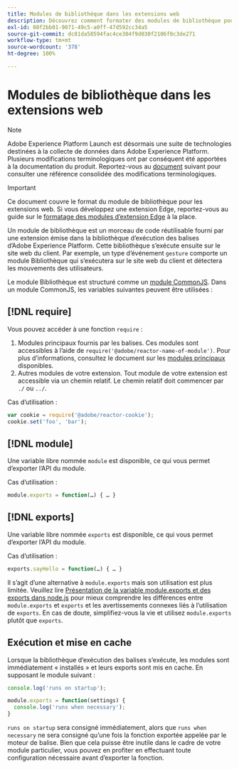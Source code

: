 ```yaml
---
title: Modules de bibliothèque dans les extensions web
description: Découvrez comment formater des modules de bibliothèque pour les extensions web dans Adobe Experience Platform.
exl-id: 08f2bb01-9071-49c5-a0ff-47d592cc34a5
source-git-commit: dc81da58594fac4ce304f9d030f2106f0c3de271
workflow-type: tm+mt
source-wordcount: '378'
ht-degree: 100%

---
```


# Modules de bibliothèque dans les extensions web

>[!NOTE]
>
>Adobe Experience Platform Launch est désormais une suite de technologies destinées à la collecte de données dans Adobe Experience Platform. Plusieurs modifications terminologiques ont par conséquent été apportées à la documentation du produit. Reportez-vous au [document](../../term-updates.md) suivant pour consulter une référence consolidée des modifications terminologiques.

>[!IMPORTANT]
>
>Ce document couvre le format du module de bibliothèque pour les extensions web. Si vous développez une extension Edge, reportez-vous au guide sur le [formatage des modules d’extension Edge](../edge/format.md) à la place.

Un module de bibliothèque est un morceau de code réutilisable fourni par une extension émise dans la bibliothèque d’exécution des balises d’Adobe Experience Platform. Cette bibliothèque sʼexécute ensuite sur le site web du client. Par exemple, un type d’événement `gesture` comporte un module Bibliothèque qui s’exécutera sur le site web du client et détectera les mouvements des utilisateurs.

Le module Bibliothèque est structuré comme un [module CommonJS](https://nodejs.org/api/modules.html#modules-commonjs-modules). Dans un module CommonJS, les variables suivantes peuvent être utilisées :

## [!DNL require]

Vous pouvez accéder à une fonction `require` :

1. Modules principaux fournis par les balises. Ces modules sont accessibles à l’aide de `require('@adobe/reactor-name-of-module')`. Pour plus d’informations, consultez le document sur les [modules principaux](./core.md) disponibles.
1. Autres modules de votre extension. Tout module de votre extension est accessible via un chemin relatif. Le chemin relatif doit commencer par `./` ou `../`.

Cas d’utilisation :

```javascript
var cookie = require('@adobe/reactor-cookie');
cookie.set('foo', 'bar');
```

## [!DNL module]

Une variable libre nommée `module` est disponible, ce qui vous permet d’exporter l’API du module.

Cas d’utilisation :

```javascript
module.exports = function(…) { … }
```

## [!DNL exports]

Une variable libre nommée `exports` est disponible, ce qui vous permet d’exporter l’API du module.

Cas d’utilisation :

```javascript
exports.sayHello = function(…) { … }
```

Il s’agit d’une alternative à `module.exports` mais son utilisation est plus limitée. Veuillez lire [Présentation de la variable module.exports et des exports dans node.js](https://www.sitepoint.com/understanding-module-exports-exports-node-js/) pour mieux comprendre les différences entre `module.exports` et `exports` et les avertissements connexes liés à l’utilisation de `exports`. En cas de doute, simplifiez-vous la vie et utilisez `module.exports` plutôt que `exports`.

## Exécution et mise en cache

Lorsque la bibliothèque d’exécution des balises sʼexécute, les modules sont immédiatement « installés » et leurs exports sont mis en cache. En supposant le module suivant :

```javascript
console.log('runs on startup');

module.exports = function(settings) {
  console.log('runs when necessary');
}
```

`runs on startup` sera consigné immédiatement, alors que `runs when necessary` ne sera consigné quʼune fois la fonction exportée appelée par le moteur de balise. Bien que cela puisse être inutile dans le cadre de votre module particulier, vous pouvez en profiter en effectuant toute configuration nécessaire avant d’exporter la fonction.
